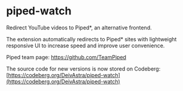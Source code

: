 # piped-watch
Redirect YouTube videos to Piped*, an alternative frontend.

The extension automatically redirects to Piped* sites with lightweight responsive UI to increase speed and improve user convenience.

Piped team page: https://github.com/TeamPiped

The source code for new versions is now stored on Codeberg:
[https://codeberg.org/DeivAstra/piped-watch](https://codeberg.org/DeivAstra/piped-watch)
